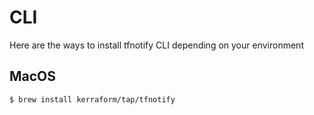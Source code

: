 # CLI

Here are the ways to install tfnotify CLI depending on your environment

## MacOS

```console
$ brew install kerraform/tap/tfnotify
```
